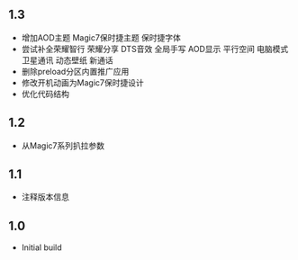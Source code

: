 ## 1.3

- 增加AOD主题 Magic7保时捷主题 保时捷字体
- 尝试补全荣耀智行 荣耀分享 DTS音效 全局手写 AOD显示 平行空间 电脑模式 卫星通讯 动态壁纸 新通话
- 删除preload分区内置推广应用
- 修改开机动画为Magic7保时捷设计
- 优化代码结构

## 1.2

- 从Magic7系列扒拉参数

## 1.1

- 注释版本信息

## 1.0

- Initial build